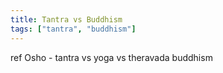 ```yaml
---
title: Tantra vs Buddhism
tags: ["tantra", "buddhism"]
---
```


ref Osho - tantra vs yoga vs theravada buddhism
